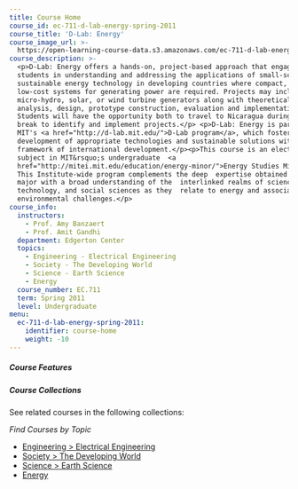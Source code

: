 ```yaml
---
title: Course Home
course_id: ec-711-d-lab-energy-spring-2011
course_title: 'D-Lab: Energy'
course_image_url: >-
  https://open-learning-course-data.s3.amazonaws.com/ec-711-d-lab-energy-spring-2011/904b1bf01a94f63a980908933b86bfda_ec-711s11.jpg
course_description: >-
  <p>D-Lab: Energy offers a hands-on, project-based approach that engages
  students in understanding and addressing the applications of small-scale,
  sustainable energy technology in developing countries where compact, robust,
  low-cost systems for generating power are required. Projects may include
  micro-hydro, solar, or wind turbine generators along with theoretical
  analysis, design, prototype construction, evaluation and implementation.
  Students will have the opportunity both to travel to Nicaragua during spring
  break to identify and implement projects.</p> <p>D-Lab: Energy is part of
  MIT's <a href="http://d-lab.mit.edu/">D-Lab program</a>, which fosters the
  development of appropriate technologies and sustainable solutions within the
  framework of international development.</p><p>This course is an elective
  subject in MIT&rsquo;s undergraduate  <a
  href="http://mitei.mit.edu/education/energy-minor/">Energy Studies Minor</a>.
  This Institute-wide program complements the deep  expertise obtained in any
  major with a broad understanding of the  interlinked realms of science,
  technology, and social sciences as they  relate to energy and associated
  environmental challenges.</p>
course_info:
  instructors:
    - Prof. Amy Banzaert
    - Prof. Amit Gandhi
  department: Edgerton Center
  topics:
    - Engineering - Electrical Engineering
    - Society - The Developing World
    - Science - Earth Science
    - Energy
  course_number: EC.711
  term: Spring 2011
  level: Undergraduate
menu:
  ec-711-d-lab-energy-spring-2011:
    identifier: course-home
    weight: -10
---
```


##### Course Features


##### Course Collections

See related courses in the following collections:

_Find Courses by Topic_

* [Engineering > Electrical Engineering](#)
* [Society > The Developing World](#)
* [Science > Earth Science](#)
* [Energy](#)
